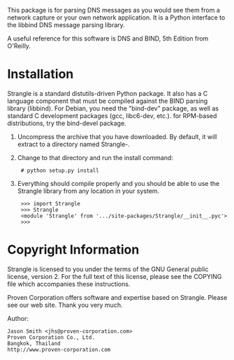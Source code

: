 This package is for parsing DNS messages as you would see them from a network
capture or your own network application.  It is a Python interface to the
libbind DNS message parsing library.

A useful reference for this software is DNS and BIND, 5th Edition from
O'Reilly.

Installation
============

Strangle is a standard distutils-driven Python package.  It also has a
C language component that must be compiled against the BIND parsing
library (libbind).  For Debian, you need the "bind-dev" package,
as well as standard C development packages (gcc, libc6-dev, etc.).  for
RPM-based distributions, try the bind-devel package.

1. Uncompress the archive that you have downloaded.  By default, it will
   extract to a directory named Strangle-<something>.

2. Change to that directory and run the install command:

        # python setup.py install

3. Everything should compile properly and you should be able to use the
   Strangle library from any location in your system.

        >>> import Strangle
        >>> Strangle
        <module 'Strangle' from '.../site-packages/Strangle/__init__.pyc'>
        >>>

Copyright Information
=====================

Strangle is licensed to you under the terms of the GNU General public
license, version 2.  For the full text of this license, please see the
COPYING file which accompanies these instructions.

Proven Corporation offers software and expertise based on Strangle.
Please see our web site.  Thank you very much.

Author:

    Jason Smith <jhs@proven-corporation.com>
    Proven Corporation Co., Ltd.
    Bangkok, Thailand
    http://www.proven-corporation.com

